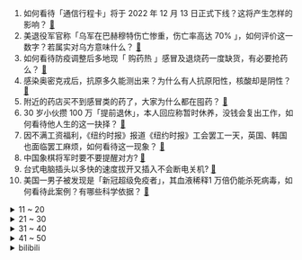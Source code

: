 1. 如何看待「通信行程卡」将于 2022 年 12 月 13 日正式下线？这将产生怎样的影响？ [:link:](https://www.zhihu.com/question/571839334)
2. 美退役军官称「乌军在巴赫穆特伤亡惨重，伤亡率高达 70% 」，如何评价这一数字？若属实对乌方意味什么？ [:link:](https://www.zhihu.com/question/571454783)
3. 如何看待防疫调整后多地现「 购药热 」感冒及退烧药一度缺货，有必要抢药么？ [:link:](https://www.zhihu.com/question/570727016)
4. 感染奥密克戎后，抗原多久能测出来？为什么有人抗原阳性，核酸却是阴性？ [:link:](https://www.zhihu.com/question/571716490)
5. 附近的药店买不到感冒类的药了，大家为什么都在囤药？ [:link:](https://www.zhihu.com/question/571664809)
6. 30 岁小伙攒 100 万「提前退休」，本人回应称暂时休养，没钱会复出工作，如何看待他人生的这一抉择？ [:link:](https://www.zhihu.com/question/571210117)
7. 因不满工资福利，《纽约时报》报道《纽约时报》工会罢工一天，英国、韩国也面临罢工麻烦，如何看待这一现象？ [:link:](https://www.zhihu.com/question/571552865)
8. 中国象棋将军时要不要提醒对方? [:link:](https://www.zhihu.com/question/484392953)
9. 台式电脑插头以多快的速度拔开又插入不会断电关机? [:link:](https://www.zhihu.com/question/507787148)
10. 美国一男子被发现是「新冠超级免疫者」，其血液稀释1 万倍仍能杀死病毒，如何看待此案例？有哪些科学依据？ [:link:](https://www.zhihu.com/question/571791784)
<details>
<summary>11 ~ 20</summary>

11. 联合国通过俄关于不首先在外层空间部署武器的决议，意味着什么？ [:link:](https://www.zhihu.com/question/571243881)
12. 国足历史上击败过卡塔尔世界杯全部四强球队，如何看待这一事实？ [:link:](https://www.zhihu.com/question/571802430)
13. 如何解决当下的新能源里程焦虑？ [:link:](https://www.zhihu.com/question/571212424)
14. 专家预计 1 个月内达到感染峰值，重症救治更考验医疗资源配置，怎样防止无症状、轻症感染者转向重症？ [:link:](https://www.zhihu.com/question/571776237)
15. 钟南山称得了奥密克戎相当于接种疫苗，重复感染在一段时间内大概率不会发生，如何从传染病学角度解读？ [:link:](https://www.zhihu.com/question/571722167)
16. 如何看待 12 月 11 日发布的小米 13 系列？有什么亮点和不足？ [:link:](https://www.zhihu.com/question/571336270)
17. 如何看待刘强东分享感染新冠经历？ [:link:](https://www.zhihu.com/question/571617828)
18. 很多人明明不住在农村，为什么还要回农村建房子？ [:link:](https://www.zhihu.com/question/561752967)
19. 如何看待《自然》论文研究者对熊去氧胆酸被称为「新冠终结者」的回应？ [:link:](https://www.zhihu.com/question/571598079)
20. 你觉得《海贼王》后期会出现比四皇战力高很多的人物吗？ [:link:](https://www.zhihu.com/question/566761779)
</details>
<details>
<summary>21 ~ 30</summary>

21. 西安一小区垃圾堆成「隧道」，清理费高达一千万，社区回应「正协调解决，暂无方案」，目前当地情况如何？ [:link:](https://www.zhihu.com/question/571252732)
22. 克罗地亚上一次输掉点球大战对手是国足，神奇门将还只是替补席上的看客，当时那支国足和克罗地亚的实力如何？ [:link:](https://www.zhihu.com/question/571782006)
23. 弹棉花夫妇捡 50 万现金交给警察，获五千元「正能量奖」，如何看待此事？对拾金不昧者，该奖励吗 ? [:link:](https://www.zhihu.com/question/571123704)
24. 白岩松称「我们正式迈向结束疫情生活的道路」，但这不等于「结束疫情」，释放了哪些信息？ [:link:](https://www.zhihu.com/question/571530204)
25. 女子买连花清瘟被捆绑销售其它 5 种药品，医药行业该如何加强监管？疫情期间有哪些乱象？ [:link:](https://www.zhihu.com/question/571776469)
26. 如何评价原神卡牌游戏《七圣召唤》？ [:link:](https://www.zhihu.com/question/569749403)
27. 有什么对现在大学生的建议？ [:link:](https://www.zhihu.com/question/306275416)
28. 《风吹半夏》第 23-30 集拍得怎么样？有哪些值得关注的剧情点？ [:link:](https://www.zhihu.com/question/570999932)
29. 台积电赴美设厂，对中美科技竞争格局有何影响？ [:link:](https://www.zhihu.com/question/571775946)
30. 空客A380已经停产，近日最后一架波音747也下线了，是否意味着美西方曾经领先的航空工业面临颓势？ [:link:](https://www.zhihu.com/question/571228229)
</details>
<details>
<summary>31 ~ 40</summary>

31. 买衣服你会选择便宜的但质量不好不是很好看，还是贵的质量好，好看的呢? [:link:](https://www.zhihu.com/question/570243070)
32. 专家称「未来一到两个月，国内或将面对大规模疫情冲击」，如何应对这种情况？ [:link:](https://www.zhihu.com/question/571179045)
33. 钟南山表示 2023 年春节还采用就地过年办法的可能性很小，春节春运将来临，该如何防护？ [:link:](https://www.zhihu.com/question/571722736)
34. 做自己喜欢的事，可家人却不喜欢，这对吗？ [:link:](https://www.zhihu.com/question/571802847)
35. 李兰娟表示喝酒并不能防治新冠肺炎，关于疫情防护和治疗，还有哪些谣言需要认清和澄清？ [:link:](https://www.zhihu.com/question/571751890)
36. 俄罗斯正在扩大最具杀伤力武器的生产，其中也包括采用新物理原则的武器，哪些信息值得关注？ [:link:](https://www.zhihu.com/question/571791092)
37. 如何看待马斯克曝光推特秘密文件第二弹， 其中揭露了推特的「黑名单」机制？有哪些信息值得关注？ [:link:](https://www.zhihu.com/question/571759970)
38. 假如手术做到一半突然停电，该怎么办？ [:link:](https://www.zhihu.com/question/569922567)
39. 勇士主场123:107胜凯尔特人，如何评价本场比赛？ [:link:](https://www.zhihu.com/question/571778659)
40. 如果生来注定平庸，应该怎么办？ [:link:](https://www.zhihu.com/question/571754631)
</details>
<details>
<summary>41 ~ 50</summary>

41. 不读书会有出路吗，是不是必须得读书？ [:link:](https://www.zhihu.com/question/571627268)
42. 专家表示现在奥密克戎分支大多是无症状，阳性后根据病情阶段用药，不是一阳性就要用药，哪些信息值得关注？ [:link:](https://www.zhihu.com/question/571780763)
43. 如何看待媒体报道中国洲际导弹核弹头超美，专家称渲染已到颠覆常识地步？ [:link:](https://www.zhihu.com/question/571440516)
44. 小鹏汽车 CEO 助理李鹏程离职，曾任品牌公关，对小鹏汽车未来发展有何影响？ [:link:](https://www.zhihu.com/question/571583981)
45. 健康码、核酸证明的新骗局出现，具体有哪些套路？如何避免被骗？ [:link:](https://www.zhihu.com/question/571815807)
46. 吴尊友称新冠与流感有很多相同之处，如何区别和预防？ [:link:](https://www.zhihu.com/question/571145807)
47. 2022 年卡塔尔世界杯 1/4 决赛摩洛哥爆冷 1:0 淘汰葡萄牙，如何评价本场比赛？ [:link:](https://www.zhihu.com/question/571644793)
48. 如何写好烘托气氛的环境描写? [:link:](https://www.zhihu.com/question/570394335)
49. 能不能分享一下能让你吹一辈子的牛？ [:link:](https://www.zhihu.com/question/571648299)
50. 如果此生注定平凡，你要怎么办？ [:link:](https://www.zhihu.com/question/571588442)
</details><details>
<summary>bilibili</summary>

1. 这真是一件很酷的事情 [:link:](//www.bilibili.com/video/BV1c14y1T79D)
2. 《下一个是谁》第四季（1） [:link:](//www.bilibili.com/video/BV128411G7by)
3. 花7天做一块肉！进来感受什么叫放纵！ [:link:](//www.bilibili.com/video/BV1QV4y1A78n)
4. 【装机教程】全网最好的装机教程，没有之一 [:link:](//www.bilibili.com/video/BV1BG4y137mG)
5. TGA2022《原神》参选视频 [:link:](//www.bilibili.com/video/BV1uD4y1a7pt)
6. 传说中的淡水鱼翅做一碗就要耗费上百个鱼头？这吃法也太离谱了吧？ [:link:](//www.bilibili.com/video/BV1TM411z7Xm)
7. 都什么年代，谁还当传统天蓬元帅？！！ [:link:](//www.bilibili.com/video/BV1AG411M7Nq)
8. 探秘诺贝尔奖晚宴！准备了整整1年的晚宴上都吃什么？ [:link:](//www.bilibili.com/video/BV1EK411678n)
9. 网红界的一股清流，一个纯粹的人，一个行动的巨人 [:link:](//www.bilibili.com/video/BV1cv4y1R7Mf)
10. 绝了！冬天必吃【肥牛虾滑响铃卷】非常的哇塞！ [:link:](//www.bilibili.com/video/BV11e411A7av)
<details>
<summary>11 ~ 20</summary>

11. 没有弱的宝可梦，只有弱的训练师！！！ [:link:](//www.bilibili.com/video/BV1re4y1T7Fr)
12. “2022年都快结束了，不会还有人喜欢看传统鬼畜吧” [:link:](//www.bilibili.com/video/BV1Be411A7hm)
13. 课 堂 请 勿 对 对 子【后宫篇】 ！！！ [:link:](//www.bilibili.com/video/BV1wR4y1y7uC)
14. 我被造黄谣后 “火遍全网” [:link:](//www.bilibili.com/video/BV1KV4y1N7Pf)
15. 《暖暖与美梦神》先导片发布，与暖暖一起梦境冒险。 [:link:](//www.bilibili.com/video/BV12g411J7Hs)
16. 烦·高 [:link:](//www.bilibili.com/video/BV1GP411T7nN)
17. 和罗马教廷互掐的CP粉是什么组织？【神奇组织3】 [:link:](//www.bilibili.com/video/BV1We4y1T7Rn)
18. 给艺术家当狗太难了 [:link:](//www.bilibili.com/video/BV1Z44y1m7h9)
19. 区区致命伤而已【原神】 [:link:](//www.bilibili.com/video/BV1d24y1Q7U7)
20. 你们要的《巴啦啦小魔仙》改古风，这次是李白专场！ [:link:](//www.bilibili.com/video/BV1g84y1t7tC)
</details>
<details>
<summary>21 ~ 30</summary>

21. 拍卖级别的超大野生大黄鱼，号称海中金条，破纪录试吃啊 [:link:](//www.bilibili.com/video/BV1TD4y1e7Vq)
22. 这精神状态还能上街？ [:link:](//www.bilibili.com/video/BV1cD4y1a762)
23. 挑战买光必胜客店里所有的单品，要花多少钱？结算发现要破产了！ [:link:](//www.bilibili.com/video/BV1g84y1t73u)
24. 【传染病简史2】梅毒：千变万化，伪装成诸多疾病的花柳病 [:link:](//www.bilibili.com/video/BV1de411A7Lx)
25. 我求婚啦！ [:link:](//www.bilibili.com/video/BV16e4y1u7dh)
26. 《一人之下》IP新游首曝实机PV [:link:](//www.bilibili.com/video/BV1Qd4y1s7vK)
27. 在家做了100斤猪肉脯，我发现了市场上卖几十块和几百块的区别！ [:link:](//www.bilibili.com/video/BV12D4y1h74S)
28. 23首爆火的欧美破亿神曲大串烧！ [:link:](//www.bilibili.com/video/BV1z44y1m7A7)
29. 十元贫穷料理再升级，十道大餐让你月底不再勒腰带 [:link:](//www.bilibili.com/video/BV1e24y1Q7mT)
30. “究竟什么样的人，才会喜欢这种氛围感” [:link:](//www.bilibili.com/video/BV1F8411V7MG)
</details>
<details>
<summary>31 ~ 40</summary>

31. (世界杯）好一条“夺命香鸡腿”！我这是少林的“大力金刚腿“！ [:link:](//www.bilibili.com/video/BV1tP411K7za)
32. 童年噩梦成真了！托马斯小火车疯狂追杀我！ [:link:](//www.bilibili.com/video/BV1HD4y1a7cP)
33. 用B站评论训练出的AI和杀猪盘聊天，骗子竟给我转钱【图灵计划05】 [:link:](//www.bilibili.com/video/BV1qD4y1h7io)
34. 年度最佳游戏！【艾尔登法环】103分钟电影剪辑版 | 耗时500小时对话万字整理 | 电影运镜 | 精华剪辑 | Hires无损音轨 | [:link:](//www.bilibili.com/video/BV1884y167C5)
35. 《猫 立 猪 群》 [:link:](//www.bilibili.com/video/BV1ke4y1u7ba)
36. 流浪者：我的痛楚你们懂吗啊啊啊！！！ [:link:](//www.bilibili.com/video/BV1aK41197Go)
37. 【原神】看好了！散兵的全新玩法！ [:link:](//www.bilibili.com/video/BV1t24y1Q7fV)
38. 如何找到适合自己的握笔姿势 [:link:](//www.bilibili.com/video/BV1KP411T787)
39. 刘慈欣《三体》动画开播演讲，对人类发出究极灵魂拷问！！！ [:link:](//www.bilibili.com/video/BV1vK41197kj)
40. 来，散兵，战个痛快！ [:link:](//www.bilibili.com/video/BV1B84y167dZ)
</details>
<details>
<summary>41 ~ 50</summary>

41. 现在的梗vs以前的梗 [:link:](//www.bilibili.com/video/BV12W4y1g7zh)
42. 妈妈对不起, 我想把他对我做的事情说出来 [:link:](//www.bilibili.com/video/BV1HD4y1a7c6)
43. 当年看不起我的人请看这幅画 [:link:](//www.bilibili.com/video/BV1fD4y1h7qM)
44. 梦幻联动！撒贝宁 何同学体验当摄影师的一天 [:link:](//www.bilibili.com/video/BV1x24y1Q7YB)
45. 【warma】来唱大家送我的歌！《夏天幻游日记》 [:link:](//www.bilibili.com/video/BV18D4y1Y7o6)
46. 大学生如何在宿舍拍出《奔跑吧兄弟》最终季 [:link:](//www.bilibili.com/video/BV1bR4y1C7pi)
47. 【手残联萌】8周年特别节目 [:link:](//www.bilibili.com/video/BV1a24y1Q7Hb)
48. 这是一只在求婚现场社死的白头海雕 [:link:](//www.bilibili.com/video/BV18P4y1Q7m9)
49. 【原神】所有角色换成流浪者(散兵)大招，踹你！ [:link:](//www.bilibili.com/video/BV1DW4y1g7fR)
50. VR、新能源、星际文明，钱学森的预言有多强？【钱学森下】【正经比比】 [:link:](//www.bilibili.com/video/BV1U14y1K7Ko)
</details>
<details>
<summary>51 ~ 60</summary>

51. 臣  妾  会  忍  术 [:link:](//www.bilibili.com/video/BV1YR4y1C7ef)
52. 【才浅手工】三体水滴在家造！巧妙方法有手就行，一起抵御三体人的进攻！ [:link:](//www.bilibili.com/video/BV1oe411A7bn)
53. 【全程离谱】2022年度沙雕新闻之王！ [:link:](//www.bilibili.com/video/BV1JM411z75B)
54. 他们只是演了一个故事，走不出的是我们 [:link:](//www.bilibili.com/video/BV1i44y1m7to)
55. 滑溜溜 黏糊糊 烤香香 吃饱饱！ [:link:](//www.bilibili.com/video/BV1YM411z7Lo)
56. 这就是流浪者的极致！就凭你也敢直视我？！ [:link:](//www.bilibili.com/video/BV1MP4y1X7h5)
57. 《Bloom Up》🌺暖暖十周年纪念曲MV 正式上线！ [:link:](//www.bilibili.com/video/BV1d14y1K7zx)
58. 这些年我们都误解它了！ [:link:](//www.bilibili.com/video/BV1bv4y1R79D)
59. 科普一下：蜂蜜没有办法辨别真假？ [:link:](//www.bilibili.com/video/BV1kg411J7ah)
60. 眼看女儿被恶魔融合，你会选择？这款反套路游戏暗藏玄机 [:link:](//www.bilibili.com/video/BV1MM411z7qA)
</details>
<details>
<summary>61 ~ 70</summary>

61. 勇者：石中剑也没那么难拔嘛... [:link:](//www.bilibili.com/video/BV1p14y1K7Wk)
62. 鲱 鱼 罐 头 天 花 板 [:link:](//www.bilibili.com/video/BV1MP4y1X7rF)
63. 你能够得着这树枝  我算你厉害！ [:link:](//www.bilibili.com/video/BV1q24y1k7pA)
64. 今天真是有惊喜，也有浪漫 [:link:](//www.bilibili.com/video/BV18R4y1C7je)
65. 【半佛】三体之后，刘慈欣又整了什么活？ [:link:](//www.bilibili.com/video/BV1GG411M7yA)
66. 希望这届的粉丝耗子尾汁儿 [:link:](//www.bilibili.com/video/BV1ge411P7YJ)
67. 心态大崩！出国一个月，回来儿子竟然不理我了？ [:link:](//www.bilibili.com/video/BV1ke4y1u755)
68. 今天大家来讲故事好不好！！！ [:link:](//www.bilibili.com/video/BV1rW4y1g7x5)
69. 当我穿上老婆婆的衣服去奶奶家，最后笑的站不来了 [:link:](//www.bilibili.com/video/BV1kP411M7fv)
70. 【TF家族】《2Sides》——Chapter.0430《孩子气/Childish》 video record.【TF家族-张泽禹】 [:link:](//www.bilibili.com/video/BV1SG411T72M)
</details>
<details>
<summary>71 ~ 80</summary>

71. 【完结】《小火车查尔斯》毁童年的恐怖游戏！会吃人的嗜血小火车 [:link:](//www.bilibili.com/video/BV1y24y1Q7L8)
72. 老婆好像在和我玩一种很新的东西？！ [:link:](//www.bilibili.com/video/BV1TP4y1X7uz)
73. 10混1？阳？我们该如何正确防护+自愈？！ [:link:](//www.bilibili.com/video/BV1EP4y1X7dx)
74. 统计2700位头部UP主的数据，我发现了什么秘密？ [:link:](//www.bilibili.com/video/BV1T84y1t7XS)
75. 给星爷做了一个箱神冲浪板 [:link:](//www.bilibili.com/video/BV1hK41167zZ)
76. 当代职场人内卷现状 [:link:](//www.bilibili.com/video/BV1nD4y1a7Kk)
77. 逗鱼时刻会停止更新吗？ [:link:](//www.bilibili.com/video/BV1rG411N75m)
78. 蚌埠住了...哪个鬼才教你这么二创的？DNA都裂开了！ [:link:](//www.bilibili.com/video/BV1wg411p7RN)
79. 这桥...…真的不能再贪了！！ [:link:](//www.bilibili.com/video/BV1y24y1Q7zy)
80. 【自习】：“你除了学习，是啥都干啊” [:link:](//www.bilibili.com/video/BV1584y1r7tB)
</details>
<details>
<summary>81 ~ 90</summary>

81. 章鱼哥汉堡！我用「中式面果」还原出来了！！！ [:link:](//www.bilibili.com/video/BV1BG411N7ua)
82. ⚡One a big oh one a a⚡ [:link:](//www.bilibili.com/video/BV1KP411K79P)
83. 🐔本来挺喜欢Fall Out Boy的...🐔 [:link:](//www.bilibili.com/video/BV1ZD4y1h7Cj)
84. 准备冬季骑行东北，从川西坐火车到达辽宁，明天开始向漠河前进 [:link:](//www.bilibili.com/video/BV1784y1t7dV)
85. 魔术师：答辩活人！ [:link:](//www.bilibili.com/video/BV1Z44y1m7Md)
86. 捞汁小海鲜对决花甲粉丝煲！芬兰家人疯狂抢食现场！喝干汤汁！避风塘炒虾简直绝了！狂舔手指！ [:link:](//www.bilibili.com/video/BV1Y24y1Q7vG)
87. 鸽游Phigros 纯免费音游怎么活？钱从哪来 游戏纪录片 S01E16 [:link:](//www.bilibili.com/video/BV1nD4y1a7aA)
88. 当老师让交体育课作业…… [:link:](//www.bilibili.com/video/BV1Xg411H7pU)
89. 你好邻居2：时隔三年，再调查老王家的真相，结局让人咋舌！ [:link:](//www.bilibili.com/video/BV1qP4y1Q71L)
90. 科幻动画《三体》正式开播！【三体动画】01集逐帧解析 [:link:](//www.bilibili.com/video/BV1v44y1m7C5)
</details>
<details>
<summary>91 ~ 100</summary>

91. 影：我儿子在须弥一定很乖吧！！〖白白剧场〗 [:link:](//www.bilibili.com/video/BV1og411J79x)
92. 不提“死”字，该如何满分描写“死亡”？建议全文背诵。 [:link:](//www.bilibili.com/video/BV1kG4y137cW)
93. 室内桃园 [:link:](//www.bilibili.com/video/BV1CG4y137MV)
94. 在凡尔赛宫吃饭，银盆上切烤猪，馅饼里夹鹅肝，这才是真凡尔赛 [:link:](//www.bilibili.com/video/BV1Zg411J7C8)
95. 【原神】夜兰和散兵到底谁速度更快？实践才是检验真理的唯一标准！ [:link:](//www.bilibili.com/video/BV1C8411G7zS)
96. 流浪者cv抽儿子拒绝工资回收，父慈子孝的欧气现场！#20 [:link:](//www.bilibili.com/video/BV1e8411G7ff)
97. 【张远x赵怀真】英雄主打歌《此身》PV——看怀真云缨青梅竹马日常 [:link:](//www.bilibili.com/video/BV1R24y1Q7Cm)
98. 吃不起的辣条 [:link:](//www.bilibili.com/video/BV1424y1Q7oE)
99. 1949年北京彩色绝版影像：曾被苏联封存68年，无比珍贵！ [:link:](//www.bilibili.com/video/BV18e411P78s)
100. 杭州友好饭店，帝王蟹随便吃，仨战士吃爽了！ [:link:](//www.bilibili.com/video/BV1e44y1m7Xc)
</details></details>